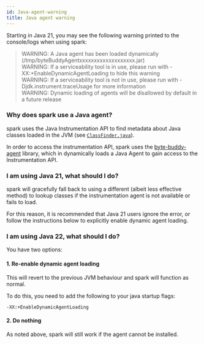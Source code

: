 ```yaml
---
id: Java-agent-warning
title: Java agent warning
---
```


Starting in Java 21, you may see the following warning printed to the console/logs when using spark:


> WARNING: A Java agent has been loaded dynamically (/tmp/byteBuddyAgentxxxxxxxxxxxxxxxxxxx.jar)   
> WARNING: If a serviceability tool is in use, please run with -XX:+EnableDynamicAgentLoading to hide this warning   
> WARNING: If a serviceability tool is not in use, please run with -Djdk.instrument.traceUsage for more information   
> WARNING: Dynamic loading of agents will be disallowed by default in a future release   


### Why does spark use a Java agent?

spark uses the Java Instrumentation API to find metadata about Java classes loaded in the JVM (see [`ClassFinder.java`](https://github.com/lucko/spark/blob/master/spark-common/src/main/java/me/lucko/spark/common/util/ClassFinder.java)).

In order to access the instrumentation API, spark uses the [byte-buddy-agent](https://github.com/raphw/byte-buddy) library, which in dynamically loads a Java Agent to gain access to the Instrumentation API.

### I am using Java 21, what should I do?

spark will gracefully fall back to using a different (albeit less effective method) to lookup classes if the instrumentation agent is not available or fails to load.

For this reason, it is recommended that Java 21 users ignore the error, or follow the instructions below to explicitly enable dynamic agent loading.


### I am using Java 22, what should I do?

You have two options:

#### 1. Re-enable dynamic agent loading
This will revert to the previous JVM behaviour and spark will function as normal.

To do this, you need to add the following to your java startup flags:

```
-XX:+EnableDynamicAgentLoading
```

#### 2. Do nothing
As noted above, spark will still work if the agent cannot be installed.
